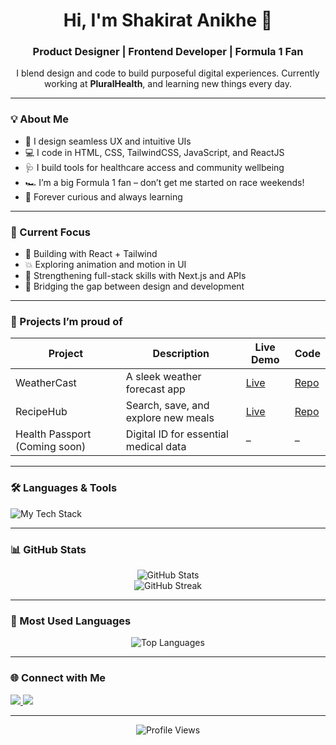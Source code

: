 <!-- Profile Header -->
<h1 align="center">Hi, I'm Shakirat Anikhe 👋</h1>
<h3 align="center">Product Designer | Frontend Developer | Formula 1 Fan</h3>

<p align="center">
  I blend design and code to build purposeful digital experiences.  
  Currently working at <b>PluralHealth</b>, and learning new things every day.  
</p>

---

### 💡 About Me

- 🎨 I design seamless UX and intuitive UIs
- 💻 I code in HTML, CSS, TailwindCSS, JavaScript, and ReactJS
- 🩺 I build tools for healthcare access and community wellbeing
- 🏎️ I’m a big Formula 1 fan – don’t get me started on race weekends!
- 🧠 Forever curious and always learning

---

### 🔭 Current Focus
- 🧩 Building with React + Tailwind
- 💥 Exploring animation and motion in UI
- 🧪 Strengthening full-stack skills with Next.js and APIs
- 🧬 Bridging the gap between design and development

---

### 🚀 Projects I’m proud of

| Project      | Description                                | Live Demo | Code |
|-------------|--------------------------------------------|-----------|------|
| WeatherCast | A sleek weather forecast app               | [Live](https://weather-cast-self.vercel.app/) | [Repo](https://github.com/Anikhe00/weather-app) |
| RecipeHub   | Search, save, and explore new meals        | [Live](https://recipe-hub-nu.vercel.app/) | [Repo](https://github.com/Anikhe00/recipe-hub) |
| Health Passport (Coming soon) | Digital ID for essential medical data | – | – |

---

### 🛠️ Languages & Tools

<p align="left">
  <img src="https://skillicons.dev/icons?i=html,css,tailwind,js,react,figma,github,vercel,vscode" alt="My Tech Stack" />
</p>

---

### 📊 GitHub Stats

<p align="center">
  <img src="https://github-readme-stats.vercel.app/api?username=Anikhe00&show_icons=true&theme=default&hide_title=true" alt="GitHub Stats" />
  <br/>
  <img src="https://github-readme-streak-stats.herokuapp.com/?user=Anikhe00&theme=default" alt="GitHub Streak" />
</p>

---

### 📌 Most Used Languages

<p align="center">
  <img src="https://github-readme-stats.vercel.app/api/top-langs/?username=Anikhe00&layout=compact&theme=default" alt="Top Languages" />
</p>

---

### 🌐 Connect with Me

<p align="left">
  <a href="https://linkedin.com/in/shakirat-anikhe" target="_blank">
    <img src="https://img.shields.io/badge/LinkedIn-%230077B5?style=flat&logo=linkedin&logoColor=white" />
  </a>
  <a href="mailto:your.email@example.com">
    <img src="https://img.shields.io/badge/Gmail-D14836?style=flat&logo=gmail&logoColor=white" />
  </a>
  <!-- Add other social links here -->
</p>

---

<p align="center">
  <img src="https://komarev.com/ghpvc/?username=Anikhe00&label=Profile%20views&color=0e75b6&style=flat" alt="Profile Views" />
</p>
